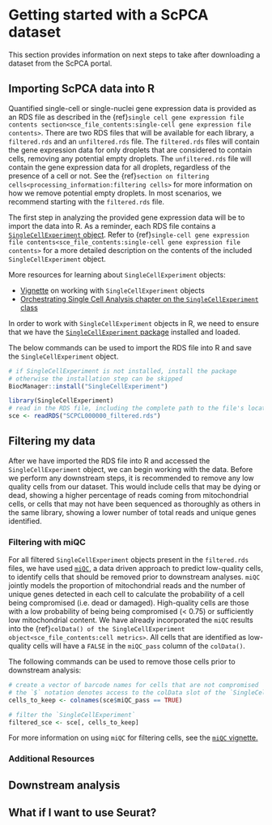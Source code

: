 # Getting started with a ScPCA dataset 

This section provides information on next steps to take after downloading a dataset from the ScPCA portal. 

## Importing ScPCA data into R 

Quantified single-cell or single-nuclei gene expression data is provided as an RDS file as described in the {ref}`single cell gene expression file contents section<sce_file_contents:single-cell gene expression file contents>`. 
There are two RDS files that will be available for each library, a `filtered.rds` and an `unfiltered.rds` file. 
The `filtered.rds` files will contain the gene expression data for only droplets that are considered to contain cells, removing any potential empty droplets. 
The `unfiltered.rds` file will contain the gene expression data for all droplets, regardless of the presence of a cell or not. 
See the {ref}`section on filtering cells<processing_information:filtering cells>` for more information on how we remove potential empty droplets. 
In most scenarios, we recommend starting with the `filtered.rds` file. 

The first step in analyzing the provided gene expression data will be to import the data into R. 
As a reminder, each RDS file contains a [`SingleCellExperiment` object](https://bioconductor.org/packages/release/bioc/html/SingleCellExperiment.html). 
Refer to {ref}`single-cell gene expression file contents<sce_file_contents:single-cell gene expression file contents>` for a more detailed description on the contents of the included `SingleCellExperiment` object. 

More resources for learning about `SingleCellExperiment` objects: 

- [Vignette](https://bioconductor.org/packages/devel/bioc/vignettes/SingleCellExperiment/inst/doc/intro.html) on working with `SingleCellExperiment` objects
- [Orchestrating Single Cell Analysis chapter on the `SingleCellExperiment` class](http://bioconductor.org/books/3.13/OSCA.intro/the-singlecellexperiment-class.html)

In order to work with `SingleCellExperiment` objects in R, we need to ensure that we have the [`SingleCellExperiment` package]() installed and loaded. 

The below commands can be used to import the RDS file into R and save the `SingleCellExperiment` object. 

```r
# if SingleCellExperiment is not installed, install the package
# otherwise the installation step can be skipped
BiocManager::install("SingleCellExperiment")

library(SingleCellExperiment)
# read in the RDS file, including the complete path to the file's location
sce <- readRDS("SCPCL000000_filtered.rds")
```

## Filtering my data 

After we have imported the RDS file into R and accessed the `SingleCellExperiment` object, we can begin working with the data. 
Before we perform any downstream steps, it is recommended to remove any low quality cells from our dataset.
This would include cells that may be dying or dead, showing a higher percentage of reads coming from mitochondrial cells, or cells that may not have been sequenced as thoroughly as others in the same library, showing a lower number of total reads and unique genes identified. 

### Filtering with miQC 

For all filtered `SingleCellExperiment` objects present in the `filtered.rds` files, we have used [`miQC`](https://bioconductor.org/packages/release/bioc/html/miQC.html), a data driven approach to predict low-quality cells, to identify cells that should be removed prior to downstream analyses. 
`miQC` jointly models the proportion of mitochondrial reads and the number of unique genes detected in each cell to calculate the probability of a cell being compromised (i.e. dead or damaged). 
High-quality cells are those with a low probability of being being compromised (< 0.75) or sufficiently low mitochondrial content. 
We have already incorporated the `miQC` results into the {ref}`colData() of the SingleCellExperiment object<sce_file_contents:cell metrics>`. 
All cells that are identified as low-quality cells will have a `FALSE` in the `miQC_pass` column of the `colData()`. 

The following commands can be used to remove those cells prior to downstream analysis: 

```r
# create a vector of barcode names for cells that are not compromised 
# the `$` notation denotes access to the colData slot of the `SingleCellExperiment` object 
cells_to_keep <- colnames(sce$miQC_pass == TRUE)

# filter the `SingleCellExperiment`
filtered_sce <- sce[, cells_to_keep]
```
For more information on using `miQC` for filtering cells, see the [`miQC` vignette.](https://bioconductor.org/packages/release/bioc/vignettes/miQC/inst/doc/miQC.html)

### Additional Resources 



## Downstream analysis

## What if I want to use Seurat? 

